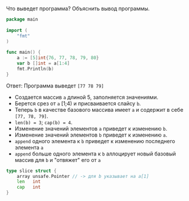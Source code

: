 Что выведет программа? Объяснить вывод программы.
```go
package main
 
import (
    "fmt"
)
 
func main() {
    a := [5]int{76, 77, 78, 79, 80}
    var b []int = a[1:4]
    fmt.Println(b)
}
```
Ответ: Программа выведет `[77 78 79]`
- Создается массив `a` длиной 5, заполняется значениями.
- Берется срез от `a` [1;4) и присваивается слайсу `b`.
- Теперь `b` в качестве базового массива имеет `a` и содержит в себе `[77, 78, 79]`.
- `len(b) = 3`; `cap(b) = 4`.
- Изменение значений элементов `a` приведет к изменению `b`. 
- Изменение значений элементов `b` приведет к изменению `a`.
- `append` одного элемента к `b` приведет к изменению последнего элемента `a`
- `append` больше одного элемента к `b` аллоцирует новый базовый массив для `b` и "отвяжет" его от `a`
```go
type slice struct {
    array unsafe.Pointer // -> для b указывает на a[1]
    len   int
    cap   int
}
```